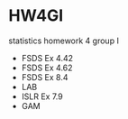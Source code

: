 # HW4GI
statistics homework 4 group I

* FSDS Ex 4.42
* FSDS Ex 4.62
* FSDS Ex 8.4
* LAB
* ISLR Ex 7.9
* GAM
